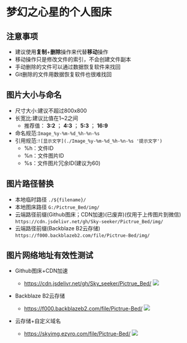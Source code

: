 # 梦幻之心星的个人图床

## 注意事项
- 建议使用**复制**+**删除**操作来代替**移动**操作
- 移动操作只是修改文件的索引，不会创建文件副本
- 手动删除的文件可以通过数据恢复软件来找回
- Git删除的文件用数据恢复软件也很难找回


## 图片大小与命名

- 尺寸大小:建议不超过800x800
- 长宽比:建议比值在1~2之间
  - 推荐值： **3:2** ； **4:3** ； **5:3** ； **16:9**
- 命名规范:`Image_%y-%m-%d_%h-%n-%s`
- 引用规范:`![显示文字](./Image_%y-%m-%d_%h-%n-%s '提示文字')`
  - %h：文件ID
  - %n：文件图片ID
  - %s：文件图片冗余ID(建议为60)


## 图片路径替换

- 本地临时路径
 `./${filename}/`
- 本地图床路径
 `G:/Pictrue_Bed/img/`
- 云端路径前缀(Github图床；CDN加速)(已废弃)(仅用于上传图片到微信)
 `https://cdn.jsdelivr.net/gh/Sky-seeker/Pictrue_Bed/img/`
- 云端路径前缀(Backblaze B2云存储)
 `https://f000.backblazeb2.com/file/Pictrue-Bed/img/`


## 图片网络地址有效性测试

- Github图床+CDN加速
  - https://cdn.jsdelivr.net/gh/Sky_seeker/Pictrue_Bed/
  ![](https://cdn.jsdelivr.net/gh/Sky_seeker/Pictrue_Bed/img/2020/Image_2020-04-13_22-01-00.jpg)

- Backblaze B2云存储
  - https://f000.backblazeb2.com/file/Pictrue-Bed/
  ![](https://f000.backblazeb2.com/file/Pictrue-Bed/img/2020/Image_2020-04-13_22-01-00.jpg)
  
- 云存储+自定义域名
  - https://skyimg.ezyro.com/file/Pictrue-Bed/
  ![](https://skyimg.ezyro.com/file/Pictrue-Bed/img/2020/Image_2020-04-13_22-01-00.jpg)  
